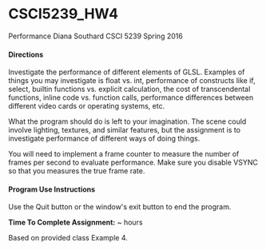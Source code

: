 # CSCI5239_HW4
Performance
Diana Southard
CSCI 5239 Spring 2016

#### Directions
Investigate the performance of different elements of GLSL.  Examples of things
you may investigate is float vs. int, performance of constructs like if,
select, builtin functions vs. explicit calculation, the cost of transcendental
functions, inline code vs. function calls, performance differences between
different video cards or operating systems, etc.


What the program should do is left to your imagination.  The scene could
involve lighting, textures, and similar features, but the assignment is to
investigate performance of different ways of doing things.


You will need to implement a frame counter to measure the number of frames
per second to evaluate performance.    Make sure you disable VSYNC so that you
measures the true frame rate.


#### Program Use Instructions


Use the Quit button or the window's exit button to end the program.

**Time To Complete Assignment:** ~ hours

Based on provided class Example 4.
